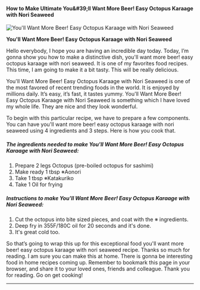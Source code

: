             

#### How to Make Ultimate You&amp;#39;ll Want More Beer! Easy Octopus Karaage with Nori Seaweed

![You'll Want More Beer! Easy Octopus Karaage with Nori Seaweed](https://img-global.cpcdn.com/recipes/5510110754373632/751x532cq70/youll-want-more-beer-easy-octopus-karaage-with-nori-seaweed-recipe-main-photo.jpg)

**You'll Want More Beer! Easy Octopus Karaage with Nori Seaweed**

Hello everybody, I hope you are having an incredible day today. Today, I’m gonna show you how to make a distinctive dish, you'll want more beer! easy octopus karaage with nori seaweed. It is one of my favorites food recipes. This time, I am going to make it a bit tasty. This will be really delicious.

You'll Want More Beer! Easy Octopus Karaage with Nori Seaweed is one of the most favored of recent trending foods in the world. It is enjoyed by millions daily. It’s easy, it’s fast, it tastes yummy. You'll Want More Beer! Easy Octopus Karaage with Nori Seaweed is something which I have loved my whole life. They are nice and they look wonderful.

To begin with this particular recipe, we have to prepare a few components. You can have you'll want more beer! easy octopus karaage with nori seaweed using 4 ingredients and 3 steps. Here is how you cook that.

##### The ingredients needed to make You'll Want More Beer! Easy Octopus Karaage with Nori Seaweed:

1.  Prepare 2 legs Octopus (pre-boiled octopus for sashimi)
2.  Make ready 1 tbsp ※Aonori
3.  Take 1 tbsp ※Katakuriko
4.  Take 1 Oil for frying

##### Instructions to make You'll Want More Beer! Easy Octopus Karaage with Nori Seaweed:

1.  Cut the octopus into bite sized pieces, and coat with the ※ ingredients.
2.  Deep fry in 355F/180C oil for 20 seconds and it's done.
3.  It's great cold too.

So that’s going to wrap this up for this exceptional food you'll want more beer! easy octopus karaage with nori seaweed recipe. Thanks so much for reading. I am sure you can make this at home. There is gonna be interesting food in home recipes coming up. Remember to bookmark this page in your browser, and share it to your loved ones, friends and colleague. Thank you for reading. Go on get cooking!

* * *